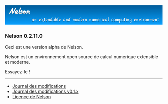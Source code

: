 ![banner](banner_homepage.png)

### Nelson 0.2.11.0

Ceci est une version alpha de Nelson. 

Nelson est un environnement open source de calcul numerique extensible et moderne.

Essayez-le !


* * *

*   [Journal des modifications](CHANGELOG.md)
*   [Journal des modifications v0.1.x](CHANGELOG-0.1.x.md)
*   [Licence de Nelson](license.md)
